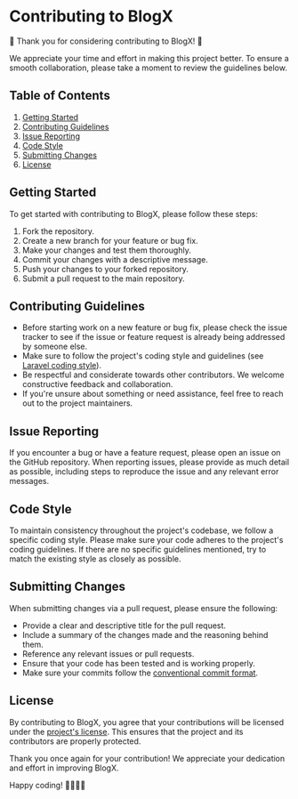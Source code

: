 # Contributing to BlogX

🎉 Thank you for considering contributing to BlogX! 🎉

We appreciate your time and effort in making this project better. To ensure a smooth collaboration, please take a moment to review the guidelines below.

## Table of Contents

1. [Getting Started](#getting-started)
2. [Contributing Guidelines](#contributing-guidelines)
3. [Issue Reporting](#issue-reporting)
4. [Code Style](#code-style)
5. [Submitting Changes](#submitting-changes)
6. [License](#license)

## Getting Started

To get started with contributing to BlogX, please follow these steps:

1. Fork the repository.
2. Create a new branch for your feature or bug fix.
3. Make your changes and test them thoroughly.
4. Commit your changes with a descriptive message.
5. Push your changes to your forked repository.
6. Submit a pull request to the main repository.

## Contributing Guidelines

- Before starting work on a new feature or bug fix, please check the issue tracker to see if the issue or feature request is already being addressed by someone else.
- Make sure to follow the project's coding style and guidelines (see [Laravel coding style](https://laravel.com/docs/contributions#coding-style)).
- Be respectful and considerate towards other contributors. We welcome constructive feedback and collaboration.
- If you're unsure about something or need assistance, feel free to reach out to the project maintainers.

## Issue Reporting

If you encounter a bug or have a feature request, please open an issue on the GitHub repository. When reporting issues, please provide as much detail as possible, including steps to reproduce the issue and any relevant error messages.

## Code Style

To maintain consistency throughout the project's codebase, we follow a specific coding style. Please make sure your code adheres to the project's coding guidelines. If there are no specific guidelines mentioned, try to match the existing style as closely as possible.

## Submitting Changes

When submitting changes via a pull request, please ensure the following:

- Provide a clear and descriptive title for the pull request.
- Include a summary of the changes made and the reasoning behind them.
- Reference any relevant issues or pull requests.
- Ensure that your code has been tested and is working properly.
- Make sure your commits follow the [conventional commit format](https://www.conventionalcommits.org/en/v1.0.0/).

## License

By contributing to BlogX, you agree that your contributions will be licensed under the [project's license](LICENSE). This ensures that the project and its contributors are properly protected.

Thank you once again for your contribution! We appreciate your dedication and effort in improving BlogX.

Happy coding! 👩‍💻👨‍💻
